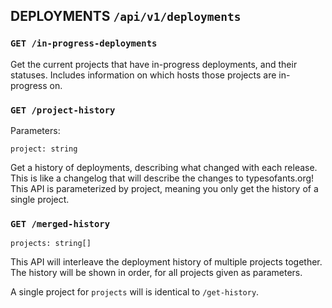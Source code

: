 ## DEPLOYMENTS `/api/v1/deployments`

### `GET /in-progress-deployments`

Get the current projects that have in-progress deployments, and their statuses. Includes information on which hosts those projects are in-progress on.

### `GET /project-history`

Parameters:

```
project: string
```

Get a history of deployments, describing what changed with each release. This is like a changelog that will describe the changes to typesofants.org! This API is parameterized by project, meaning you only get the history of a single project.

### `GET /merged-history`

```
projects: string[]
```

This API will interleave the deployment history of multiple projects together. The history will be shown in order, for all projects given as parameters.

A single project for `projects` will is identical to `/get-history`.
